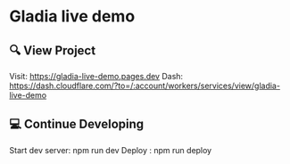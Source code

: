 # Gladia live demo

## 🔍 View Project
Visit: https://gladia-live-demo.pages.dev
Dash: https://dash.cloudflare.com/?to=/:account/workers/services/view/gladia-live-demo

## 💻 Continue Developing
Start dev server: npm run dev
Deploy : npm run deploy
